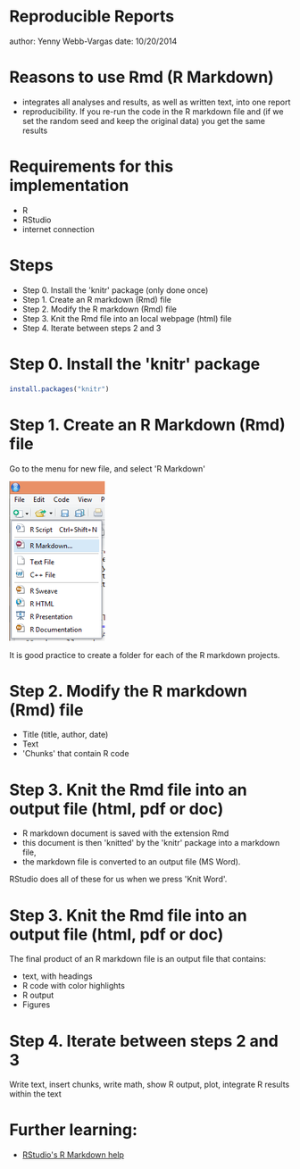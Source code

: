 Reproducible Reports
========================================================
author: Yenny Webb-Vargas
date: 10/20/2014

Reasons to use Rmd (R Markdown)
========================================================
- integrates all analyses and results, as well as written text, into one report 
- reproducibility. If you re-run the code in the R markdown file and (if we set the random seed and keep the original data) you get the same results


Requirements for this implementation
========================================================

- R 
- RStudio
- internet connection


Steps
========================================================

- Step 0. Install the 'knitr' package (only done once)
- Step 1. Create an R markdown (Rmd) file
- Step 2. Modify the R markdown (Rmd) file
- Step 3. Knit the Rmd file into an local webpage (html) file
- Step 4. Iterate between steps 2 and 3



Step 0. Install the 'knitr' package
========================================================

```r
install.packages("knitr")
```


Step 1. Create an R Markdown (Rmd) file
========================================================

Go to the menu for new file, and select 'R Markdown'

![](menu.png)

It is good practice to create a folder for each of the R markdown projects.


Step 2. Modify the R markdown (Rmd) file
========================================================

- Title (title, author, date)
- Text
- 'Chunks' that contain R code


Step 3. Knit the Rmd file into an output file (html, pdf or doc)
=========================================================

- R markdown document is saved with the extension Rmd
- this document is then 'knitted' by the 'knitr' package into a markdown file, 
- the markdown file is converted to an output file (MS Word). 

RStudio does all of these for us when we press 'Knit Word'.


Step 3. Knit the Rmd file into an output file (html, pdf or doc)
=========================================================

The final product of an R markdown file is an output file that contains: 
- text, with headings
- R code with color highlights
- R output
- Figures


Step 4. Iterate between steps 2 and 3
=========================================================

Write text, insert chunks, write math, show R output, plot, integrate R results within the text


Further learning:
========================================================

- [RStudio's R Markdown help](https://support.rstudio.com/hc/en-us/articles/200488468-R-Markdown)
